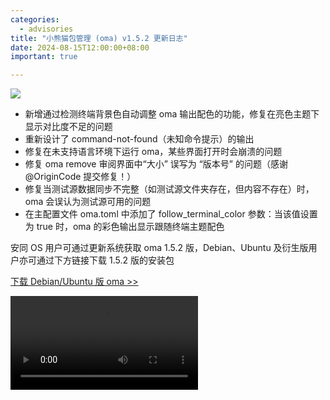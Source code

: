 ```yaml
---
categories:
  - advisories
title: "小熊猫包管理 (oma) v1.5.2 更新日志"
date: 2024-08-15T12:00:00+08:00
important: true

---
```

![](/assets/oma/oma-slim.png)

- 新增通过检测终端背景色自动调整 oma 输出配色的功能，修复在亮色主题下显示对比度不足的问题
- 重新设计了 command-not-found（未知命令提示）的输出
- 修复在未支持语言环境下运行 oma，某些界面打开时会崩溃的问题
- 修复 oma remove 审阅界面中“大小” 误写为 “版本号” 的问题（感谢 @OriginCode 提交修复！）
- 修复当测试源数据同步不完整（如测试源文件夹存在，但内容不存在）时，oma 会误认为测试源可用的问题
- 在主配置文件 oma.toml 中添加了 follow_terminal_color 参数：当该值设置为 true 时，oma 的彩色输出显示跟随终端主题配色

安同 OS 用户可通过更新系统获取 oma 1.5.2 版，Debian、Ubuntu 及衍生版用户亦可通过下方链接下载 1.5.2 版的安装包

[下载 Debian/Ubuntu 版 oma >>](https://github.com/AOSC-Dev/oma/releases/tag/v1.5.2)

![演示：根据终端背景自动调节配色](/assets/oma/oma-1.5-termbg.mp4)
